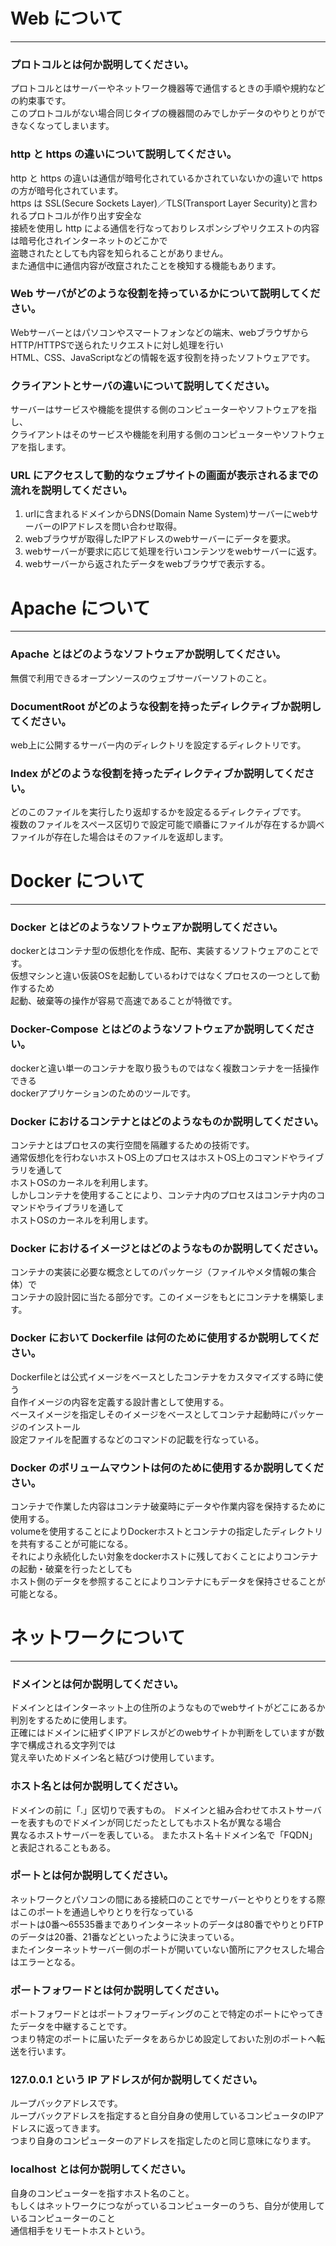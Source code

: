 # Web について

---

### プロトコルとは何か説明してください。

プロトコルとはサーバーやネットワーク機器等で通信するときの手順や規約などの約束事です。  
このプロトコルがない場合同じタイプの機器間のみでしかデータのやりとりができなくなってしまいます。

### http と https の違いについて説明してください。

http と https の違いは通信が暗号化されているかされていないかの違いで https の方が暗号化されています。  
https は SSL(Secure Sockets Layer)／TLS(Transport Layer Security)と言われるプロトコルが作り出す安全な  
接続を使用し http による通信を行なっておりレスポンシブやリクエストの内容は暗号化されインターネットのどこかで  
盗聴されたとしても内容を知られることがありません。  
また通信中に通信内容が改竄されたことを検知する機能もあります。

### Web サーバがどのような役割を持っているかについて説明してください。

Webサーバーとはパソコンやスマートフォンなどの端末、webブラウザからHTTP/HTTPSで送られたリクエストに対し処理を行い  
HTML、CSS、JavaScriptなどの情報を返す役割を持ったソフトウェアです。

### クライアントとサーバの違いについて説明してください。
サーバーはサービスや機能を提供する側のコンピューターやソフトウェアを指し、  
クライアントはそのサービスや機能を利用する側のコンピューターやソフトウェアを指します。  

### URL にアクセスして動的なウェブサイトの画面が表示されるまでの流れを説明してください。
1. urlに含まれるドメインからDNS(Domain Name System)サーバーにwebサーバーのIPアドレスを問い合わせ取得。
1. webブラウザが取得したIPアドレスのwebサーバーにデータを要求。
1. webサーバーが要求に応じて処理を行いコンテンツをwebサーバーに返す。
1. webサーバーから返されたデータをwebブラウザで表示する。

# Apache について

---

### Apache とはどのようなソフトウェアか説明してください。

無償で利用できるオープンソースのウェブサーバーソフトのこと。

### DocumentRoot がどのような役割を持ったディレクティブか説明してください。

web上に公開するサーバー内のディレクトリを設定するディレクトリです。

### Index がどのような役割を持ったディレクティブか説明してください。

どのこのファイルを実行したり返却するかを設定るるディレクティブです。  
複数のファイルをスペース区切りで設定可能で順番にファイルが存在するか調べ  
ファイルが存在した場合はそのファイルを返却します。

# Docker について

---

### Docker とはどのようなソフトウェアか説明してください。

dockerとはコンテナ型の仮想化を作成、配布、実装するソフトウェアのことです。  
仮想マシンと違い仮装OSを起動しているわけではなくプロセスの一つとして動作するため  
起動、破棄等の操作が容易で高速であることが特徴です。

### Docker-Compose とはどのようなソフトウェアか説明してください。
dockerと違い単一のコンテナを取り扱うものではなく複数コンテナを一括操作できる  
dockerアプリケーションのためのツールです。

### Docker におけるコンテナとはどのようなものか説明してください。

コンテナとはプロセスの実行空間を隔離するための技術です。  
通常仮想化を行わないホストOS上のプロセスはホストOS上のコマンドやライブラリを通して  
ホストOSのカーネルを利用します。  
しかしコンテナを使用することにより、コンテナ内のプロセスはコンテナ内のコマンドやライブラリを通して  
ホストOSのカーネルを利用します。


### Docker におけるイメージとはどのようなものか説明してください。

コンテナの実装に必要な概念としてのパッケージ（ファイルやメタ情報の集合体）で  
コンテナの設計図に当たる部分です。このイメージをもとにコンテナを構築します。

### Docker において Dockerfile は何のために使用するか説明してください。

Dockerfileとは公式イメージをベースとしたコンテナをカスタマイズする時に使う  
自作イメージの内容を定義する設計書として使用する。  
ベースイメージを指定しそのイメージをベースとしてコンテナ起動時にパッケージのインストール  
設定ファイルを配置するなどのコマンドの記載を行なっている。


### Docker のボリュームマウントは何のために使用するか説明してください。
コンテナで作業した内容はコンテナ破棄時にデータや作業内容を保持するために使用する。  
volumeを使用することによりDockerホストとコンテナの指定したディレクトリを共有することが可能になる。  
それにより永続化したい対象をdockerホストに残しておくことによりコンテナの起動・破棄を行ったとしても  
ホスト側のデータを参照することによりコンテナにもデータを保持させることが可能となる。

# ネットワークについて

---

### ドメインとは何か説明してください。

ドメインとはインターネット上の住所のようなものでwebサイトがどこにあるか判別をするために使用します。  
正確にはドメインに紐ずくIPアドレスがどのwebサイトか判断をしていますが数字で構成される文字列では  
覚え辛いためドメイン名と結びつけ使用しています。

### ホスト名とは何か説明してください。

ドメインの前に「.」区切りで表すもの。
ドメインと組み合わせてホストサーバーを表すものでドメインが同じだったとしてもホスト名が異なる場合  
異なるホストサーバーを表している。
またホスト名＋ドメイン名で「FQDN」と表記されることもある。

### ポートとは何か説明してください。

ネットワークとパソコンの間にある接続口のことでサーバーとやりとりをする際はこのポートを通過しやりとりを行なっている  
ポートは0番～65535番までありインターネットのデータは80番でやりとりFTPのデータは20番、21番などといったように決まっている。  
またインターネットサーバー側のポートが開いていない箇所にアクセスした場合はエラーとなる。

### ポートフォワードとは何か説明してください。

ポートフォワードとはポートフォワーディングのことで特定のポートにやってきたデータを中継することです。  
つまり特定のポートに届いたデータをあらかじめ設定しておいた別のポートへ転送を行います。

### 127.0.0.1 という IP アドレスが何か説明してください。

ループバックアドレスです。  
ループバックアドレスを指定すると自分自身の使用しているコンピュータのIPアドレスに返ってきます。  
つまり自身のコンピューターのアドレスを指定したのと同じ意味になります。

### localhost とは何か説明してください。

自身のコンピューターを指すホスト名のこと。  
もしくはネットワークにつながっているコンピューターのうち、自分が使用しているコンピューターのこと  
通信相手をリモートホストという。

